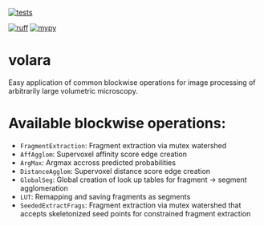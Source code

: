 [![tests](https://github.com/e11bio/volara/actions/workflows/tests.yaml/badge.svg)](https://github.com/e11bio/volara/actions/workflows/tests.yaml)
<!-- [![codecov](https://codecov.io/gh/e11bio/volara/branch/main/graph/badge.svg?token=YOUR_TOKEN)](https://codecov.io/gh/e11bio/volara) -->
[![ruff](https://github.com/e11bio/volara/actions/workflows/ruff.yaml/badge.svg)](https://github.com/e11bio/volara/actions/workflows/ruff.yaml)
[![mypy](https://github.com/e11bio/volara/actions/workflows/mypy.yaml/badge.svg)](https://github.com/e11bio/volara/actions/workflows/mypy.yaml)

# volara
Easy application of common blockwise operations for image processing of arbitrarily large volumetric microscopy.

# Available blockwise operations:
- `FragmentExtraction`: Fragment extraction via mutex watershed
- `AffAgglom`: Supervoxel affinity score edge creation
- `ArgMax`: Argmax accross predicted probabilities
- `DistanceAgglom`: Supervoxel distance score edge creation
- `GlobalSeg`: Global creation of look up tables for fragment -> segment agglomeration
- `LUT`: Remapping and saving fragments as segments
- `SeededExtractFrags`: Fragment extraction via mutex watershed that accepts skeletonized seed points for constrained fragment extraction
